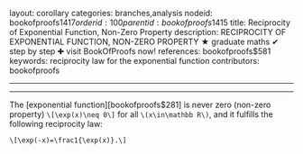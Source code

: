 layout: corollary
categories: branches,analysis
nodeid: bookofproofs$1417
orderid: 100
parentid: bookofproofs$1415
title: Reciprocity of Exponential Function, Non-Zero Property
description: RECIPROCITY OF EXPONENTIAL FUNCTION, NON-ZERO PROPERTY ★ graduate maths ✔ step by step ✚ visit BookOfProofs now!
references: bookofproofs$581
keywords: reciprocity law for the exponential function
contributors: bookofproofs

---


---

The [exponential function][bookofproofs$281] is never zero (non-zero property) `\[\exp(x)\neq 0\]` for all `\(x\in\mathbb R\)`, and it fulfills the following reciprocity law:

`\[\exp(-x)=\frac1{\exp(x)}.\]`
